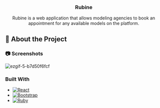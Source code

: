 <!-- PROJECT LOGO -->
<br/>

<div align="center">
    <a href="https://github.com/alanxu186/phase-3-model-front">
      <img ![ruby-icon-png-29](https://user-images.githubusercontent.com/104240888/205517053-45465414-89f8-4e5d-ad46-da4ab8f1ee95.jpeg)>
    </a>
  
  <h3 align="center"> Rubine </h3>
 
  <p align="center">
    Rubine is a web application that allows modeling agencies to book an appointment for any available models on the platform. 
    <br/>
   </p>
</div>

## :star2: About the Project 

### :camera: Screenshots

![ezgif-5-b7d50f6fcf](https://user-images.githubusercontent.com/104240888/205515883-70cd718b-54c1-4376-911b-799e763b8957.gif)

### Built With
* [![React][React.js]][React-url]
* [![Bootstrap][Bootstrap.com]][Bootstrap-url]
* [![Ruby][Ruby.com]][Ruby-url]





<!-- MARKDOWN LINKS & IMAGES --> 
[React.js]: https://img.shields.io/badge/React-20232A?style=for-the-badge&logo=react&logoColor=61DAFB
[React-url]: https://reactjs.org/
[Bootstrap.com]: https://img.shields.io/badge/Bootstrap-563D7C?style=for-the-badge&logo=bootstrap&logoColor=white
[Bootstrap-url]: https://getbootstrap.com
[Ruby.com]: https://img.shields.io/badge/Ruby-CC342D?style=for-the-badge&logo=ruby&logoColor=white
[Ruby-url]: https://www.ruby-lang.org/en/


